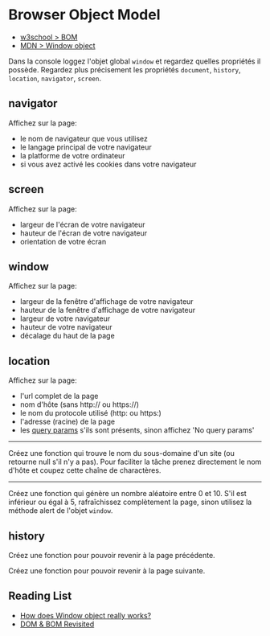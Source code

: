 # Browser Object Model

+ [w3school > BOM](https://www.w3schools.com/js/js_window.asp)
+ [MDN > Window object](https://developer.mozilla.org/en-US/docs/Web/API/Window)

Dans la console loggez l'objet global `window` et regardez quelles propriétés il possède.
Regardez plus précisement les propriétés `document`, `history`, `location`, `navigator`, `screen`.

## navigator

Affichez sur la page:
+ le nom de navigateur que vous utilisez
+ le langage principal de votre navigateur
+ la platforme de votre ordinateur
+ si vous avez activé les cookies dans votre navigateur 

## screen

Affichez sur la page:
+ largeur de l'écran de votre navigateur
+ hauteur de l'écran de votre navigateur
+ orientation de votre écran

## window

Affichez sur la page:
+ largeur de la fenêtre d'affichage de votre navigateur
+ hauteur de la fenêtre d'affichage de votre navigateur
+ largeur de votre navigateur
+ hauteur de votre navigateur
+ décalage du haut de la page 

## location

Affichez sur la page:
+ l'url complet de la page
+ nom d'hôte (sans http:// ou https://)
+ le nom du protocole utilisé (http: ou https:)
+ l'adresse (racine) de la page
+ les [query params](https://en.wikipedia.org/wiki/Query_string) s'ils sont présents, sinon affichez 'No query params'

---

Créez une fonction qui trouve le nom du sous-domaine d'un site (ou retourne null s'il n'y a pas). Pour faciliter la tâche prenez directement le nom d'hôte et coupez cette chaîne de charactères.

---

Créez une fonction qui génère un nombre aléatoire entre 0 et 10.
S'il est inférieur ou égal à 5, rafraîchissez complètement la page, sinon utilisez la méthode alert de l'objet `window`.

## history

Créez une fonction pour pouvoir revenir à la page précédente.

Créez une fonction pour pouvoir revenir à la page suivante.


## Reading List

+ [How does Window object really works?](https://develoger.com/how-does-window-object-really-works-216ee99c356f)
+ [DOM & BOM Revisited](https://medium.com/@fknussel/dom-bom-revisited-cf6124e2a816)